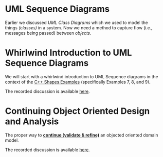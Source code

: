 # UML Sequence Diagrams

Earlier we discussed *UML Class Diagrams* which we used to model the things
*(classes)* in a system. Now we need a method to capture flow (i.e., messages
being passed) between *objects*.


# Whirlwind Introduction to UML Sequence Diagrams

We will start with a whirlwind introduction to UML Sequence diagrams in the
context of the [C++ Shapes Examples](../Review-06-CPP-Shapes)
(specifically Examples 7, 8, and 9).

The recorded discussion is available [here](https://youtu.be/PusrbfgFfDI).


# Continuing Object Oriented Design and Analysis

The proper way to [**continue (validate & refine)**](https://www.cs.odu.edu/~tkennedy/cs330/latest/Public/designDiscussionPart2)
an objected oriented domain model.

The recorded discussion is available [here](https://youtu.be/hlGoVWsb8Y4).
